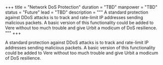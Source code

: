 +++
title = "Network DoS Protection"
duration = "TBD"
manpower = "TBD"
status = "Future"
lead = "TBD"
description = """
A standard protection against DDoS attacks is to track and rate-limit IP addresses sending malicious packets.  A basic version of this functionality could be added to Vere without too much trouble and give Urbit a modicum of DoS resilience.
"""
+++

A standard protection against DDoS attacks is to track and rate-limit IP addresses sending malicious packets.  A basic version of this functionality could be added to Vere without too much trouble and give Urbit a modicum of DoS resilience.
